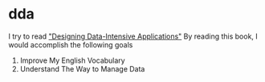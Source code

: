 # dda

I try to read ["Designing Data-Intensive Applications"](https://www.oreilly.com/library/view/designing-data-intensive-applications/9781491903063/)
By reading this book, I would accomplish the following goals
 
1. Improve My English Vocabulary
1. Understand The Way to Manage Data
